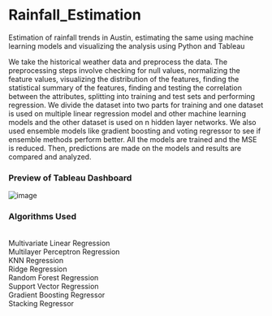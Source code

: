 # Rainfall_Estimation

Estimation of rainfall trends in Austin, estimating the same using machine learning models and visualizing the analysis using Python and Tableau

We take the historical weather data and preprocess the data. The preprocessing steps involve checking for null values, normalizing the feature values, visualizing the distribution of the features, finding the statistical summary of the features, finding and testing the correlation between the attributes, splitting into training and test sets and performing regression. We divide the dataset into two parts for training and one dataset is used on multiple linear regression model and other machine learning models and the other dataset is used on n hidden layer networks. We also used ensemble models like gradient boosting and voting regressor to see if ensemble methods perform better. All the models are trained and the MSE is reduced. Then, predictions are made on the models and results are compared and analyzed.


<h3>Preview of Tableau Dashboard</h3>

![image](https://user-images.githubusercontent.com/108082336/229849260-82f085d7-5555-442a-b0d9-70832c37c705.png)

<h3>Algorithms Used</h3><br/>
Multivariate Linear Regression <br/>
Multilayer Perceptron Regression  <br/>
KNN Regression <br/>
Ridge Regression<br/>
Random Forest Regression<br/>
Support Vector Regression <br/>
Gradient Boosting Regressor <br/>
Stacking Regressor <br/>
